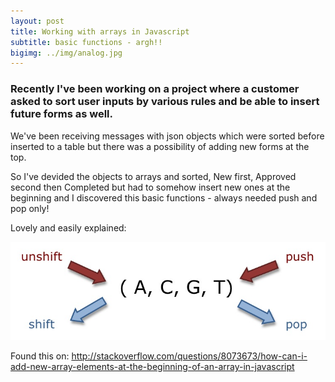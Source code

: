 ```yaml
---
layout: post
title: Working with arrays in Javascript
subtitle: basic functions - argh!!
bigimg: ../img/analog.jpg
---
```


### Recently I've been working on a project where a customer asked to sort user inputs by various rules and be able to insert future forms as well.

We've been receiving messages with json objects which were sorted before inserted to a table but there was a possibility of adding new forms at the top.

So I've devided the objects to arrays and sorted, New first, Approved second then Completed but had to somehow insert new ones at the beginning and I discovered this basic functions - always needed push and pop only!

Lovely and easily explained:

![Array Functions](../img/1pQk8.jpg)

Found this on: http://stackoverflow.com/questions/8073673/how-can-i-add-new-array-elements-at-the-beginning-of-an-array-in-javascript
